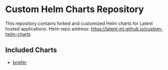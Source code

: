 # Custom Helm Charts Repository

This repository contains forked and customized Helm charts for Latent hosted applications.
Helm repo address: https://latent-ml.github.io/custom-helm-charts

## Included Charts
- [briefer](./briefer)
